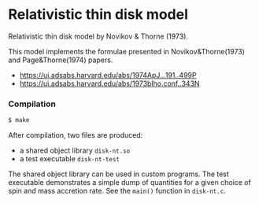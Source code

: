 Relativistic thin disk model
==============================

Relativistic thin disk model by Novikov & Thorne (1973).

This model implements the formulae presented in 
Novikov&Thorne(1973) and Page&Thorne(1974) papers.

* https://ui.adsabs.harvard.edu/abs/1974ApJ...191..499P
* https://ui.adsabs.harvard.edu/abs/1973blho.conf..343N


### Compilation

```bash
$ make
```

After compilation, two files are produced: 
* a shared object library `disk-nt.so`
* a test executable `disk-nt-test`

The shared object library can be used in custom programs. The test 
executable demonstrates a simple dump of quantities for a given 
choice of spin and mass accretion rate. See the `main()` function in `disk-nt.c`.


